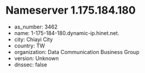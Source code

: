 # Nameserver 1.175.184.180

* as_number: 3462
* name: 1-175-184-180.dynamic-ip.hinet.net.
* city: Chiayi City
* country: TW
* organization: Data Communication Business Group
* version: Unknown
* dnssec: false
